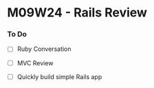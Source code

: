 # M09W24 - Rails Review

### To Do
- [ ] Ruby Conversation
- [ ] MVC Review
- [ ] Quickly build simple Rails app





























